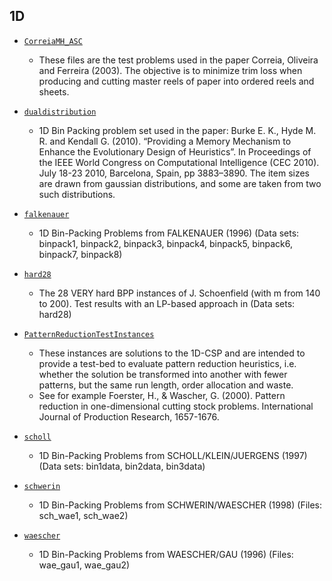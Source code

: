 ## 1D

- [`CorreiaMH_ASC`](CorreiaMH_ASC) 
    - These files are the test problems used in the paper Correia, Oliveira and Ferreira (2003). The objective is to minimize trim loss when producing and cutting master reels of paper into ordered reels and sheets.

- [`dualdistribution`](dualdistribution)
   - 1D Bin Packing problem set used in the paper: Burke E. K., Hyde M. R. and Kendall G. (2010). “Providing a Memory Mechanism to Enhance the Evolutionary Design of Heuristics”. In Proceedings of the IEEE World Congress on Computational Intelligence (CEC 2010). July 18-23 2010, Barcelona, Spain, pp 3883–3890. The item sizes are drawn from gaussian distributions, and some are taken from two such distributions.

- [`falkenauer`](falkenauer) 
    - 1D Bin-Packing Problems from FALKENAUER (1996) (Data sets: binpack1, binpack2, binpack3, binpack4, binpack5, binpack6, binpack7, binpack8)

- [`hard28`](hard28)
    - The 28 VERY hard BPP instances of J. Schoenfield (with m from 140 to 200). Test results with an LP-based approach in (Data sets: hard28)

- [`PatternReductionTestInstances`](PatternReductionTestInstances)
    - These instances are solutions to the 1D-CSP and are intended to provide a test-bed to evaluate pattern reduction heuristics, i.e. whether the solution be transformed into another with fewer patterns, but the same run length, order allocation and waste. 
    - See for example Foerster, H., & Wascher, G. (2000). Pattern reduction in one-dimensional cutting stock problems. International Journal of Production Research, 1657-1676.

- [`scholl`](scholl)
    - 1D Bin-Packing Problems from SCHOLL/KLEIN/JUERGENS (1997) (Data sets: bin1data, bin2data, bin3data)

- [`schwerin`](schwerin)
    - 1D Bin-Packing Problems from SCHWERIN/WAESCHER (1998) (Files: sch_wae1, sch_wae2)

- [`waescher`](waescher)
    - 1D Bin-Packing Problems from WAESCHER/GAU (1996) (Files: wae_gau1, wae_gau2)
